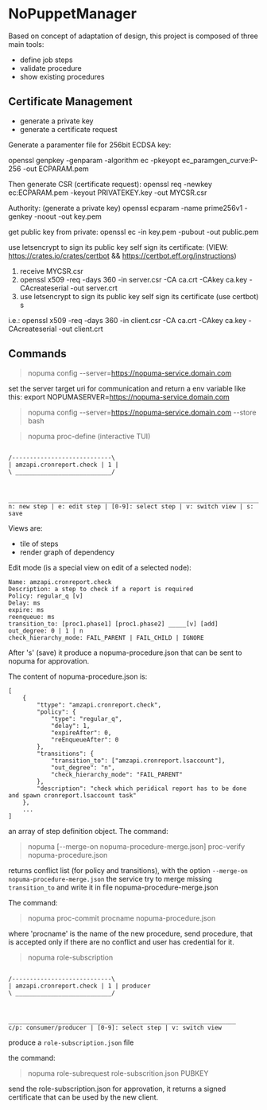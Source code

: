 # NoPuppetManager

Based on concept of adaptation of design, this project is composed of three main tools:

- define job steps
- validate procedure
- show existing procedures

## Certificate Management

- generate a private key
- generate a certificate request

Generate a paramenter file for 256bit ECDSA key:

openssl genpkey -genparam -algorithm ec -pkeyopt ec_paramgen_curve:P-256 -out ECPARAM.pem

Then generate CSR (certificate request):
openssl req -newkey ec:ECPARAM.pem -keyout PRIVATEKEY.key -out MYCSR.csr

Authority: (generate a private key)
openssl ecparam -name prime256v1 -genkey -noout -out key.pem

get public key from private:
openssl ec -in key.pem -pubout -out public.pem

use letsencrypt to sign its public key self sign its certificate:
(VIEW: https://crates.io/crates/certbot && https://certbot.eff.org/instructions)


1. receive MYCSR.csr
2. openssl x509 -req -days 360 -in server.csr -CA ca.crt -CAkey ca.key -CAcreateserial -out server.crt
3. use letsencrypt to sign its public key self sign its certificate (use certbot)
s

i.e.:
openssl x509 -req -days 360 -in client.csr -CA ca.crt -CAkey ca.key -CAcreateserial -out client.crt

## Commands


> nopuma config --server=https://nopuma-service.domain.com

set the server target uri for communication and return a env variable like this:
export NOPUMASERVER=https://nopuma-service.domain.com

> nopuma config --server=https://nopuma-service.domain.com --store bash


> nopuma proc-define (interactive TUI)
```

/----------------------------\
| amzapi.cronreport.check | 1 |
\ ___________________________/



__________________________________________________________________________
n: new step | e: edit step | [0-9]: select step | v: switch view | s: save
```

Views are:
- tile of steps
- render graph of dependency

Edit mode (is a special view on edit of a selected node):
```
Name: amzapi.cronreport.check
Description: a step to check if a report is required
Policy: regular_q [v]
Delay: ms
expire: ms
reenqueue: ms
transition_to: [proc1.phase1] [proc1.phase2] _____[v] [add]
out_degree: 0 | 1 | n
check_hierarchy_mode: FAIL_PARENT | FAIL_CHILD | IGNORE
```

After 's' (save) it produce a nopuma-procedure.json that can be sent to nopuma for approvation.

The content of nopuma-procedure.json is:
```
[
	{
		"ttype": "amzapi.cronreport.check",
		"policy": {
			"type": "regular_q",
			"delay": 1,
			"expireAfter": 0,
			"reEnqueueAfter": 0
		},
		"transitions": {
			"transition_to": ["amzapi.cronreport.lsaccount"],
			"out_degree": "n",
			"check_hierarchy_mode": "FAIL_PARENT"
		},
		"description": "check which peridical report has to be done and spawn cronreport.lsaccount task"
	},
    ...
]
```
an array of step definition object. The command:

> nopuma [--merge-on nopuma-procedure-merge.json] proc-verify nopuma-procedure.json

returns conflict list (for policy and transitions), with the option
`--merge-on nopuma-procedure-merge.json` the service try to merge
missing `transition_to` and write it in file nopuma-procedure-merge.json

The command:

> nopuma proc-commit procname nopuma-procedure.json

where 'procname' is the name of the new procedure,
send procedure, that is accepted only if there are no conflict and user has credential for it.

> nopuma role-subscription
```

/----------------------------\
| amzapi.cronreport.check | 1 | producer
\ ___________________________/



________________________________________________________________
c/p: consumer/producer | [0-9]: select step | v: switch view
```

produce a `role-subscription.json` file

the command:

> nopuma role-subrequest role-subscrition.json PUBKEY

send the role-subscription.json for approvation, it returns a signed certificate that can be used by
the new client.

